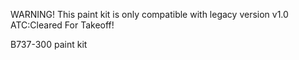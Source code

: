 WARNING! This paint kit is only compatible with legacy version v1.0 ATC:Cleared For Takeoff!

B737-300 paint kit
